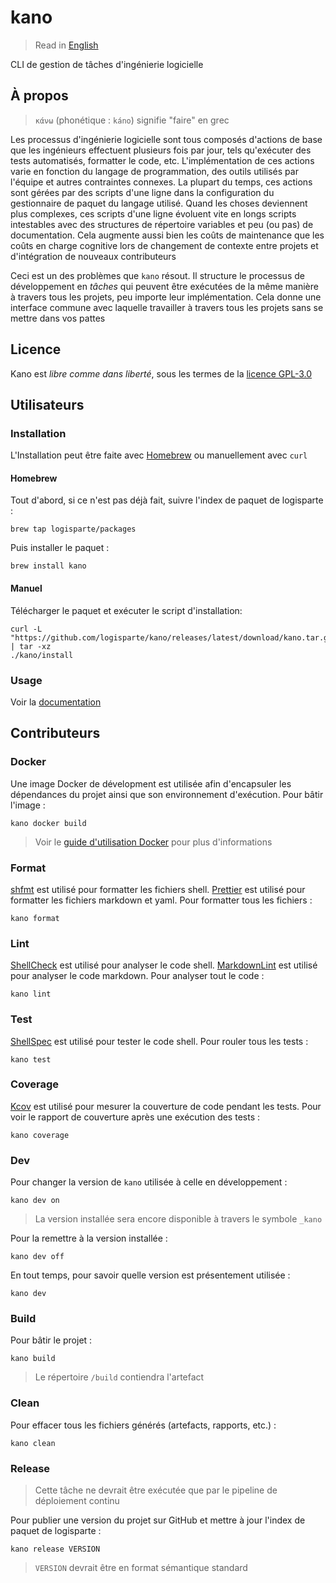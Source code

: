 # kano

> Read in [English](/docs/README.md)

CLI de gestion de tâches d'ingénierie logicielle

## À propos

> `κάνω` (phonétique : `káno`) signifie "faire" en grec

Les processus d'ingénierie logicielle sont tous composés d'actions de base que les ingénieurs
effectuent plusieurs fois par jour, tels qu'exécuter des tests automatisés, formatter le code,
etc. L'implémentation de ces actions varie en fonction du langage de programmation, des outils
utilisés par l'équipe et autres contraintes connexes. La plupart du temps, ces actions sont
gérées par des scripts d'une ligne dans la configuration du gestionnaire de paquet du langage
utilisé. Quand les choses deviennent plus complexes, ces scripts d'une ligne évoluent vite en
longs scripts intestables avec des structures de répertoire variables et peu (ou pas) de
documentation. Cela augmente aussi bien les coûts de maintenance que les coûts en charge
cognitive lors de changement de contexte entre projets et d'intégration de nouveaux
contributeurs

Ceci est un des problèmes que `kano` résout. Il structure le processus de développement en
_tâches_ qui peuvent être exécutées de la même manière à travers tous les projets, peu importe
leur implémentation. Cela donne une interface commune avec laquelle travailler à travers tous
les projets sans se mettre dans vos pattes

## Licence

Kano est _libre comme dans liberté_, sous les termes de la [licence GPL-3.0](/LICENSE)

## Utilisateurs

### Installation

L'Installation peut être faite avec [Homebrew](https://github.com/Homebrew/brew) ou manuellement
avec `curl`

#### Homebrew

Tout d'abord, si ce n'est pas déjà fait, suivre l'index de paquet de logisparte :

```shell
brew tap logisparte/packages
```

Puis installer le paquet :

```shell
brew install kano
```

#### Manuel

Télécharger le paquet et exécuter le script d'installation:

```shell
curl -L "https://github.com/logisparte/kano/releases/latest/download/kano.tar.gz" | tar -xz
./kano/install
```

### Usage

Voir la [documentation](/docs/fr/usage.md)

## Contributeurs

### Docker

Une image Docker de dévelopment est utilisée afin d'encapsuler les dépendances du projet ainsi
que son environnement d'exécution. Pour bâtir l'image :

```shell
kano docker build
```

> Voir le [guide d'utilisation Docker](/docs/fr/tasks/docker.md) pour plus d'informations

### Format

[shfmt](https://github.com/mvdan/sh) est utilisé pour formatter les fichiers shell.
[Prettier](https://github.com/prettier/prettier) est utilisé pour formatter les fichiers
markdown et yaml. Pour formatter tous les fichiers :

```shell
kano format
```

### Lint

[ShellCheck](https://github.com/koalaman/shellcheck) est utilisé pour analyser le code shell.
[MarkdownLint](https://github.com/igorshubovych/markdownlint-cli) est utilisé pour analyser le
code markdown. Pour analyser tout le code :

```shell
kano lint
```

### Test

[ShellSpec](https://github.com/shellspec/shellspec) est utilisé pour tester le code shell. Pour
rouler tous les tests :

```shell
kano test
```

### Coverage

[Kcov](https://github.com/SimonKagstrom/kcov) est utilisé pour mesurer la couverture de code
pendant les tests. Pour voir le rapport de couverture après une exécution des tests :

```shell
kano coverage
```

### Dev

Pour changer la version de `kano` utilisée à celle en développement :

```shell
kano dev on
```

> La version installée sera encore disponible à travers le symbole `_kano`

Pour la remettre à la version installée :

```shell
kano dev off
```

En tout temps, pour savoir quelle version est présentement utilisée :

```shell
kano dev
```

### Build

Pour bâtir le projet :

```shell
kano build
```

> Le répertoire `/build` contiendra l'artefact

### Clean

Pour effacer tous les fichiers générés (artefacts, rapports, etc.) :

```shell
kano clean
```

### Release

> Cette tâche ne devrait être exécutée que par le pipeline de déploiement continu

Pour publier une version du projet sur GitHub et mettre à jour l'index de paquet de logisparte :

```shell
kano release VERSION
```

> `VERSION` devrait être en format sémantique standard
